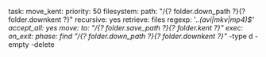 task:
  move_kent:
    priority: 50
    filesystem:
      path: "/{? folder.down_path ?}{? folder.downkent ?}"
      recursive: yes
      retrieve: files
      regexp: '.*\.(avi|mkv|mp4)$'
    accept_all: yes
    move:
      to: "/{? folder.save_path ?}{? folder.kent ?}"
    exec:
      on_exit:
        phase: find "/{? folder.down_path ?}{? folder.downkent ?}"* -type d -empty -delete
